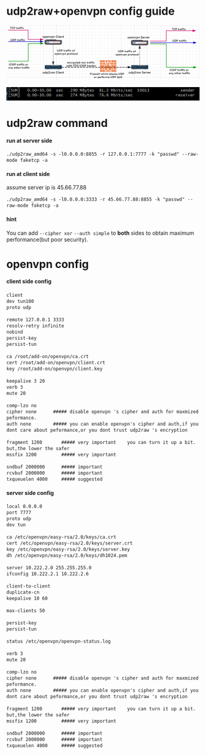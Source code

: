 # udp2raw+openvpn config guide
![image_vpn](/images/openvpn.PNG)

![image4](/images/image4.PNG)

# udp2raw command
#### run at server side
```
./udp2raw_amd64 -s -l0.0.0.0:8855 -r 127.0.0.1:7777 -k "passwd" --raw-mode faketcp -a
```
#### run at client side
assume server ip is 45.66.77.88
```
./udp2raw_amd64 -s -l0.0.0.0:3333 -r 45.66.77.88:8855 -k "passwd" --raw-mode faketcp -a
```

#### hint
You can add `--cipher xor` `--auth simple` to **both** sides to obtain maximum performance(but poor security).

# openvpn config

#### client side config
```
client
dev tun100
proto udp

remote 127.0.0.1 3333
resolv-retry infinite 
nobind 
persist-key 
persist-tun  

ca /root/add-on/openvpn/ca.crt
cert /root/add-on/openvpn/client.crt
key /root/add-on/openvpn/client.key

keepalive 3 20
verb 3
mute 20

comp-lzo no
cipher none      ##### disable openvpn 's cipher and auth for maxmized peformance. 
auth none        ##### you can enable openvpn's cipher and auth,if you dont care about peformance,or you dont trust udp2raw 's encryption

fragment 1200       ##### very important    you can turn it up a bit. but,the lower the safer
mssfix 1200         ##### very important

sndbuf 2000000      ##### important
rcvbuf 2000000      ##### important
txqueuelen 4000     ##### suggested
```


#### server side config
```
local 0.0.0.0
port 7777 
proto udp
dev tun 

ca /etc/openvpn/easy-rsa/2.0/keys/ca.crt
cert /etc/openvpn/easy-rsa/2.0/keys/server.crt
key /etc/openvpn/easy-rsa/2.0/keys/server.key
dh /etc/openvpn/easy-rsa/2.0/keys/dh1024.pem

server 10.222.2.0 255.255.255.0 
ifconfig 10.222.2.1 10.222.2.6

client-to-client
duplicate-cn 
keepalive 10 60 

max-clients 50

persist-key
persist-tun

status /etc/openvpn/openvpn-status.log

verb 3
mute 20  

comp-lzo no
cipher none      ##### disable openvpn 's cipher and auth for maxmized peformance. 
auth none        ##### you can enable openvpn's cipher and auth,if you dont care about peformance,or you dont trust udp2raw 's encryption

fragment 1200       ##### very important    you can turn it up a bit. but,the lower the safer
mssfix 1200         ##### very important

sndbuf 2000000      ##### important
rcvbuf 2000000      ##### important
txqueuelen 4000     ##### suggested
```
